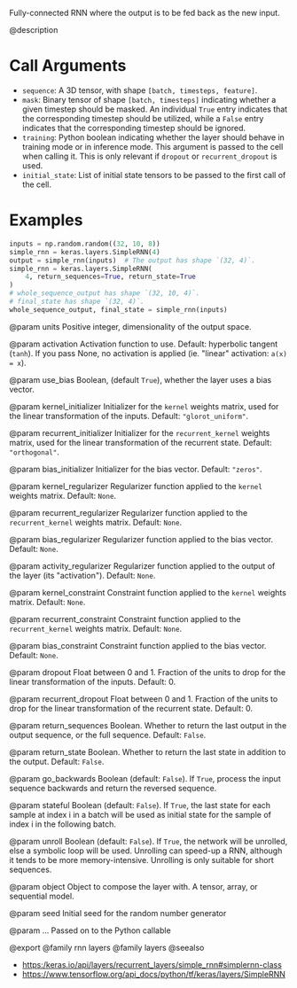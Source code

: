 Fully-connected RNN where the output is to be fed back as the new input.

@description

# Call Arguments
- `sequence`: A 3D tensor, with shape `[batch, timesteps, feature]`.
- `mask`: Binary tensor of shape `[batch, timesteps]` indicating whether
    a given timestep should be masked. An individual `True` entry
    indicates that the corresponding timestep should be utilized,
    while a `False` entry indicates that the corresponding timestep
    should be ignored.
- `training`: Python boolean indicating whether the layer should behave in
    training mode or in inference mode.
    This argument is passed to the cell when calling it.
    This is only relevant if `dropout` or `recurrent_dropout` is used.
- `initial_state`: List of initial state tensors to be passed to the first
    call of the cell.

# Examples
```python
inputs = np.random.random((32, 10, 8))
simple_rnn = keras.layers.SimpleRNN(4)
output = simple_rnn(inputs)  # The output has shape `(32, 4)`.
simple_rnn = keras.layers.SimpleRNN(
    4, return_sequences=True, return_state=True
)
# whole_sequence_output has shape `(32, 10, 4)`.
# final_state has shape `(32, 4)`.
whole_sequence_output, final_state = simple_rnn(inputs)
```

@param units
Positive integer, dimensionality of the output space.

@param activation
Activation function to use.
Default: hyperbolic tangent (`tanh`).
If you pass None, no activation is applied
(ie. "linear" activation: `a(x) = x`).

@param use_bias
Boolean, (default `True`), whether the layer uses
a bias vector.

@param kernel_initializer
Initializer for the `kernel` weights matrix,
used for the linear transformation of the inputs. Default:
`"glorot_uniform"`.

@param recurrent_initializer
Initializer for the `recurrent_kernel`
weights matrix, used for the linear transformation of the recurrent
state.  Default: `"orthogonal"`.

@param bias_initializer
Initializer for the bias vector. Default: `"zeros"`.

@param kernel_regularizer
Regularizer function applied to the `kernel` weights
matrix. Default: `None`.

@param recurrent_regularizer
Regularizer function applied to the
`recurrent_kernel` weights matrix. Default: `None`.

@param bias_regularizer
Regularizer function applied to the bias vector.
Default: `None`.

@param activity_regularizer
Regularizer function applied to the output of the
layer (its "activation"). Default: `None`.

@param kernel_constraint
Constraint function applied to the `kernel` weights
matrix. Default: `None`.

@param recurrent_constraint
Constraint function applied to the
`recurrent_kernel` weights matrix.  Default: `None`.

@param bias_constraint
Constraint function applied to the bias vector.
Default: `None`.

@param dropout
Float between 0 and 1.
Fraction of the units to drop for the linear transformation
of the inputs. Default: 0.

@param recurrent_dropout
Float between 0 and 1.
Fraction of the units to drop for the linear transformation of the
recurrent state. Default: 0.

@param return_sequences
Boolean. Whether to return the last output
in the output sequence, or the full sequence. Default: `False`.

@param return_state
Boolean. Whether to return the last state
in addition to the output. Default: `False`.

@param go_backwards
Boolean (default: `False`).
If `True`, process the input sequence backwards and return the
reversed sequence.

@param stateful
Boolean (default: `False`). If `True`, the last state
for each sample at index i in a batch will be used as initial
state for the sample of index i in the following batch.

@param unroll
Boolean (default: `False`).
If `True`, the network will be unrolled,
else a symbolic loop will be used.
Unrolling can speed-up a RNN,
although it tends to be more memory-intensive.
Unrolling is only suitable for short sequences.

@param object
Object to compose the layer with. A tensor, array, or sequential model.

@param seed
Initial seed for the random number generator

@param ...
Passed on to the Python callable

@export
@family rnn layers
@family layers
@seealso
+ <https:/keras.io/api/layers/recurrent_layers/simple_rnn#simplernn-class>
+ <https://www.tensorflow.org/api_docs/python/tf/keras/layers/SimpleRNN>
